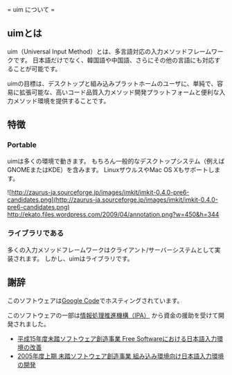 ﻿= uim について =

## uimとは ##

uim（Universal Input Method）とは、多言語対応の入力メソッドフレームワークです。 日本語だけでなく、韓国語や中国語、さらにその他の言語にも対応することが可能です。

uimの目標は、デスクトップと組み込みプラットホームのユーザに、単純で、容易に拡張可能な、高いコード品質入力メソッド開発プラットフォームと便利な入力メソッド環境を提供することです。

## 特徴 ##

### Portable ###

uimは多くの環境で動きます。 もちろん一般的なデスクトップシステム（例えばGNOMEまたはKDE）を含みます。 LinuxザウルスやMac OS Xもサポートします。

![http://zaurus-ja.sourceforge.jp/images/imkit/imkit-0.4.0-pre6-candidates.png](http://zaurus-ja.sourceforge.jp/images/imkit/imkit-0.4.0-pre6-candidates.png)
http://ekato.files.wordpress.com/2009/04/annotation.png?w=450&h=344

### ライブラリである ###

多くの入力メソッドフレームワークはクライアント/サーバーシステムとして実装されます。 しかし、uimはライブラリです。

## 謝辞 ##

このソフトウェアは[Google Code](http://code.google.com/)でホスティングされています。

このソフトウェアの一部は[情報処理推進機構（IPA）](http://www.ipa.go.jp/) から資金の援助を受けて開発されました。

  * [平成15年度未踏ソフトウェア創造事業 Free Softwareにおける日本語入力環境の改善](http://www.ipa.go.jp/jinzai/esp/15mito/mdata/12-9.html)
  * [2005年度上期 未踏ソフトウェア創造事業 組み込み環境向け日本語入力環境の開発](http://www.ipa.go.jp/jinzai/esp/2005mito1/mdata/8-2.html)
